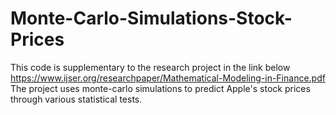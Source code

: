 # Monte-Carlo-Simulations-Stock-Prices
This code is supplementary to the research project in the link below
https://www.ijser.org/researchpaper/Mathematical-Modeling-in-Finance.pdf
The project uses monte-carlo simulations to predict Apple's stock prices through various statistical tests.
